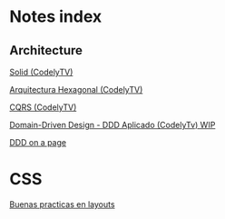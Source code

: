 # Notes index

## Architecture

[Solid (CodelyTV)](./architecture/solid-codely/index.md)

[Arquitectura Hexagonal (CodelyTV)](<Notes%2023d0b791ba3d4291b743356d511669bf/Arquitectura%20Hexagonal%20(CodelyTV)%208b46b6132cae44f99914044b0a1149b9.md>)

[CQRS (CodelyTV)](<Notes%2023d0b791ba3d4291b743356d511669bf/CQRS%20(CodelyTV)%20d3d8d9d1e41c42c5befb127db57d0844.md>)

[Domain-Driven Design - DDD Aplicado (CodelyTv) WIP](<Notes%2023d0b791ba3d4291b743356d511669bf/Domain-Driven%20Design%20-%20DDD%20Aplicado%20(CodelyTv)%20WIP%205ee16e9c53674359ac4988171d992128.md>)

[DDD on a page](Notes%2023d0b791ba3d4291b743356d511669bf/DDD%20on%20a%20page%20f444ca636cef4e3fb59e9e030e355594.md)

# CSS

[Buenas practicas en layouts](Notes%2023d0b791ba3d4291b743356d511669bf/Buenas%20practicas%20en%20layouts%203edb2114b36d4b2f85155225b9958aac.md)
